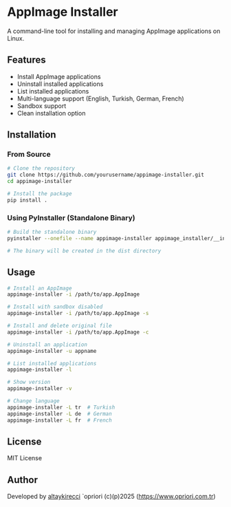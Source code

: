 # AppImage Installer

A command-line tool for installing and managing AppImage applications on Linux.

## Features

- Install AppImage applications
- Uninstall installed applications
- List installed applications
- Multi-language support (English, Turkish, German, French)
- Sandbox support
- Clean installation option

## Installation

### From Source

```bash
# Clone the repository
git clone https://github.com/yourusername/appimage-installer.git
cd appimage-installer

# Install the package
pip install .
```

### Using PyInstaller (Standalone Binary)

```bash
# Build the standalone binary
pyinstaller --onefile --name appimage-installer appimage_installer/__init__.py

# The binary will be created in the dist directory
```

## Usage

```bash
# Install an AppImage
appimage-installer -i /path/to/app.AppImage

# Install with sandbox disabled
appimage-installer -i /path/to/app.AppImage -s

# Install and delete original file
appimage-installer -i /path/to/app.AppImage -c

# Uninstall an application
appimage-installer -u appname

# List installed applications
appimage-installer -l

# Show version
appimage-installer -v

# Change language
appimage-installer -L tr  # Turkish
appimage-installer -L de  # German
appimage-installer -L fr  # French
```

## License

MIT License

## Author

Developed by [altaykirecci](https://github.com/altaykirecci)
`opriori (c)(p)2025 (https://www.opriori.com.tr)